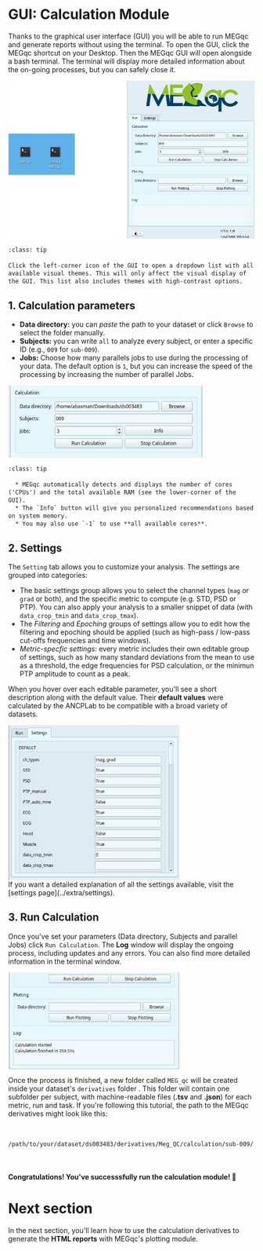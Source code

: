 # GUI: Calculation Module

Thanks to the graphical user interface (GUI) you will be able to run MEGqc and generate reports without using the terminal. 
To open the GUI, click the MEGqc shortcut on your Desktop. Then the MEGqc GUI will open alongside a bash terminal. The terminal will display more detailed information about the on-going processes, but you can safely close it.

<img src="../static/mini/launch_mini.png" alt="launchgui" width="650px" align="center">


```{admonition} GUI visual theme
:class: tip

Click the left-corner icon of the GUI to open a dropdown list with all available visual themes. This will only affect the visual display of the GUI. This list also includes themes with high-contrast options. 

```

## 1. Calculation parameters

* **Data directory:** you can *paste* the path to your dataset or click `Browse` to select the folder manually.
* **Subjects:** you can write `all` to analyze every subject, or enter a specific ID (e.g., `009` for `sub-009`).
* **Jobs:** Choose how many parallels jobs to use during the processing of your data. The default option is `1`, but you can increase the speed of the processing by increasing the number of parallel Jobs.

<img src="../static/mini/calculation.png" alt="mini-megqc-gui" width="400px" align="center">

```{admonition} How do I know the right amount of parallel Jobs?
:class: tip

  * MEGqc automatically detects and displays the number of cores ('CPUs') and the total available RAM (see the lower-corner of the GUI).
  * The `Info` button will give you personalized recommendations based on system memory.
  * You may also use `-1` to use **all available cores**. 

``` 

## 2. Settings
The `Setting` tab allows you to customize your analysis. The settings are grouped into categories:

* The basic settings group allows you to select the channel types (`mag` or `grad` or both), and the specific metric to compute (e.g. STD, PSD or PTP). You can also apply your analysis to a smaller snippet of data (with `data_crop_tmin` and `data_crop_tmax`).
* The *Filtering* and *Epoching* groups of settings allow you to edit how the filtering and epoching should be applied (such as high-pass / low-pass cut-offs frequencies and time windows).
* *Metric-specfic settings:* every metric includes their own editable group of settings, such as how many standard deviations from the mean to use as a threshold, the edge frequencies for PSD calculation, or the minimun PTP amplitude to count as a peak.

When you hover over each editable parameter, you'll see a short description along with the default value. Their **default values** were calculated by the ANCPLab to be compatible with a broad variety of datasets. 

<img src="../static/mini/minimegqc_settings.png" alt="settings-gui" width="350px" align="center">


<br>
If you want a detailed explanation of all the settings available, visit the [settings page](../extra/settings). 

## 3. Run Calculation
Once you've set your parameters (Data directory, Subjects and parallel Jobs) click `Run Calculation`. The **Log** window will display the ongoing process, including updates and any errors. You can also find more detailed information in the terminal window.

<img src="../static/mini/log.png" alt="gui-log" width="350px" align="center">

<br>

Once the process is finished, a new folder called `MEG_qc` will be created inside your dataset's `derivatives` folder . This folder will contain one subfolder per subject, with machine-readable files (**.tsv** and **.json**) for each metric, run and task. If you're following this tutorial, the path to the MEGqc derivatives might look like this:

<br>

    /path/to/your/dataset/ds003483/derivatives/Meg_QC/calculation/sub-009/

<br>

#### Congratulations! You've successsfully run the calculation module! 🎉


# Next section
In the next section, you'll learn how to use the calculation derivatives to generate the **HTML reports** with MEGqc's plotting module.

<br>



